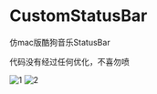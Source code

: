 # CustomStatusBar
仿mac版酷狗音乐StatusBar

代码没有经过任何优化，不喜勿喷

![1](https://github.com/shibiao/CustomStatusBar/blob/master/QQ20170915-101557.png)
![2](https://github.com/shibiao/CustomStatusBar/blob/master/QQ20170915-101715.png)
